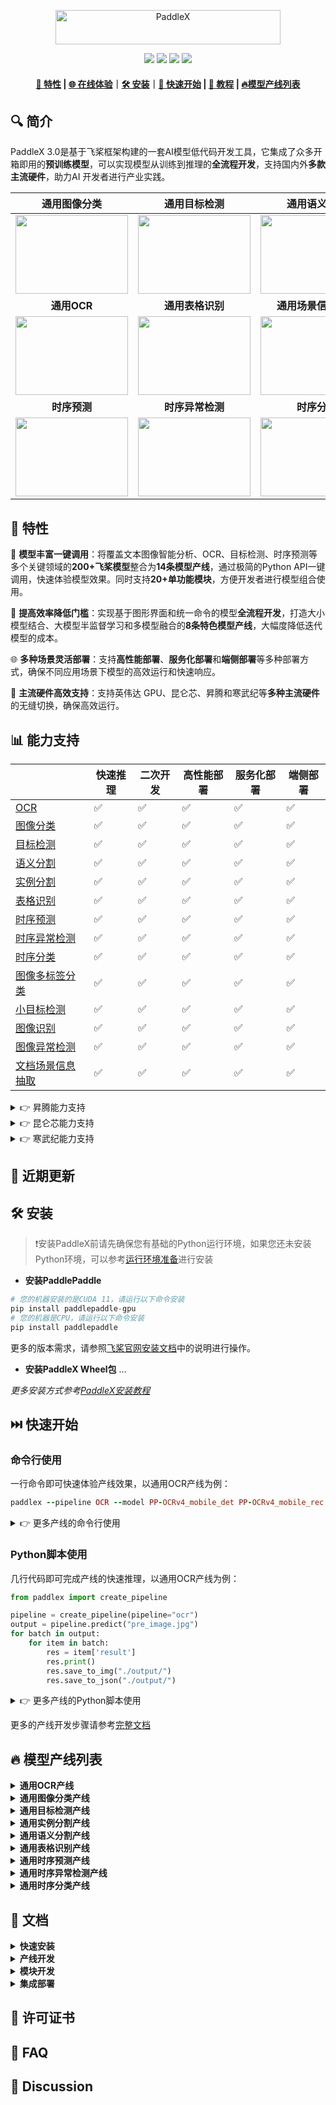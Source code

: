<p align="center">
  <img src="https://github.com/PaddlePaddle/PaddleX/assets/45199522/63c6d059-234f-4a27-955e-ac89d81409ee" width="360" height ="55" alt="PaddleX" align="middle" />
</p>

<p align="center">
    <a href="./LICENSE"><img src="https://img.shields.io/badge/license-Apache%202-red.svg"></a>
    <a href=""><img src="https://img.shields.io/badge/python-3.8%2C%203.9%2C%203.10-blue.svg"></a>
    <a href=""><img src="https://img.shields.io/badge/os-linux%2C%20windows-orange.svg"></a>
    <a href=""><img src="https://img.shields.io/badge/hardware-intel cpu%2C%20gpu%2C%20xpu%2C%20npu%2C%20mlu-yellow.svg"></a>
</p>

<h4 align="center">
  <a href=#-特性>🌟 特性</a> | <a href=https://aistudio.baidu.com/pipeline/mine>🌐 在线体验</a>｜<a href=#️-安装>🛠️ 安装</a>｜<a href=#️-快速开始>🚀 快速开始</a> | <a href=##-文档> 📖 教程</a> | <a href=#-模型产线支持> 🔥模型产线列表</a>
</h4>

## 🔍 简介


PaddleX 3.0是基于飞桨框架构建的一套AI模型低代码开发工具，它集成了众多开箱即用的**预训练模型**，可以实现模型从训练到推理的**全流程开发**，支持国内外**多款主流硬件**，助力AI 开发者进行产业实践。  

|                **通用图像分类**                 |                **通用目标检测**                 |                **通用语义分割**                 |                **通用实例分割**                 |
| :-------------------------------------------: | :-------------------------------------------: | :-------------------------------------------: | :-------------------------------------------: |
|<img src="https://github.com/PaddlePaddle/PaddleX/assets/142379845/b302cd7e-e027-4ea6-86d0-8a4dd6d61f39" height="126px" width="180px">|<img src="https://github.com/PaddlePaddle/PaddleX/assets/142379845/099e2b00-0bbe-4b20-9c5a-96b69e473bd2" height="126px" width="180px">|<img src="https://github.com/PaddlePaddle/PaddleX/assets/142379845/02637f8c-f248-415b-89ab-1276505f198c" height="126px" width="180px">|<img src="https://github.com/PaddlePaddle/PaddleX/assets/142379845/09f683b4-27df-4c24-b8a7-84da20fdd182" height="126px" width="180px">|
|                  **通用OCR**                   |                **通用表格识别**                 |               **通用场景信息抽取**               |               **文档场景信息抽取**               |
|<img src="https://github.com/PaddlePaddle/PaddleX/assets/142379845/1ef48536-48d4-484b-a6fb-0d6631ba2386" height="126px" width="180px">|<img src="https://github.com/PaddlePaddle/PaddleX/assets/142379845/1e798e05-dee7-4b41-9cc4-6708b6014efa" height="126px" width="180px">|<img src="https://github.com/PaddlePaddle/PaddleX/assets/142379845/04218629-4a7b-48ea-b815-977a05fbbb13" height="126px" width="180px">|<img src="https://github.com/PaddlePaddle/PaddleX/assets/142379845/e3d97f4e-ab46-411c-8155-494c61492b0a" height="126px" width="180px">|
|                  **时序预测**                   |                **时序异常检测**                 |                 **时序分类**                   |              **多模型融合时序预测**              |
|<img src="https://github.com/PaddlePaddle/PaddleX/assets/142379845/6e897bf6-35fe-45e6-a040-e9a1a20cfdf2" height="126px" width="180px">|<img src="https://github.com/PaddlePaddle/PaddleX/assets/142379845/c54c66cc-da4f-4631-877b-43b0fbb192a6" height="126px" width="180px">|<img src="https://github.com/PaddlePaddle/PaddleX/assets/142379845/0ce925b2-3776-4dde-8ce0-5156d5a2476e" height="126px" width="180px">|<img src="https://github.com/PaddlePaddle/PaddleX/assets/142379845/0959d099-a17c-40bc-9c2b-13f4f5e24ddc" height="126px" width="180px">|

## 🌟 特性
  🎨 **模型丰富一键调用**：将覆盖文本图像智能分析、OCR、目标检测、时序预测等多个关键领域的**200+飞桨模型**整合为**14条模型产线**，通过极简的Python API一键调用，快速体验模型效果。同时支持**20+单功能模块**，方便开发者进行模型组合使用。

  🚀 **提高效率降低门槛**：实现基于图形界面和统一命令的模型**全流程开发**，打造大小模型结合、大模型半监督学习和多模型融合的**8条特色模型产线**，大幅度降低迭代模型的成本。  

  🌐 **多种场景灵活部署**：支持**高性能部署**、**服务化部署**和**端侧部署**等多种部署方式，确保不同应用场景下模型的高效运行和快速响应。

  🔧 **主流硬件高效支持**：支持英伟达 GPU、昆仑芯、昇腾和寒武纪等**多种主流硬件**的无缝切换，确保高效运行。

 ## 📊 能力支持

||快速推理 | 二次开发 | 高性能部署 | 服务化部署 | 端侧部署 |
|--------------------------------------------------------------------------------|----------|----------|------------|------------|------------|
| [OCR](/docs_new/pipelines_tutorials/OCR.md)                                    | ✅        | ✅        | ✅          | ✅          | ✅        | ✅ |
| [图像分类](/docs_new/pipelines_tutorials/image_classification.md)              | ✅        | ✅        | ✅          | ✅          | ✅        | ✅ |
| [目标检测](/docs_new/pipelines_tutorials/object_detection.md)                  | ✅        | ✅        | ✅          | ✅          | ✅        | ✅ |
| [语义分割](/docs_new/pipelines_tutorials/semantic_segmentation.md)             | ✅        | ✅        | ✅          | ✅          | ✅        | ✅ |
| [实例分割](/docs_new/pipelines_tutorials/instance_segmentation.md)             | ✅        | ✅        | ✅          | ✅          | ✅        | ✅ |
| [表格识别](/docs_new/pipelines_tutorials/table_recognition.md)                 | ✅        | ✅        | ✅          | ✅          | ✅        | ✅ |
| [时序预测](/docs_new/pipelines_tutorials/time_series_forecasting.md)           | ✅        | ✅        | ✅          | ✅          | ✅        | ✅ |
| [时序异常检测](/docs_new/pipelines_tutorials/time_series_anomaly_detection.md) | ✅        | ✅        | ✅          | ✅          | ✅        | ✅ |
| [时序分类](/docs_new/pipelines_tutorials/time_series_classification.md)        | ✅        | ✅        | ✅          | ✅          | ✅        | ✅ |
| [图像多标签分类](/docs_new/pipelines_tutorials/image_multi_label_lassification.md)        | ✅        | ✅        | ✅          | ✅          | ✅        | ✅ |
| [小目标检测](/docs_new/pipelines_tutorials/small_object_detection.md)        | ✅        | ✅        | ✅          | ✅          | ✅        | ✅ |
| [图像识别](/docs_new/pipelines_tutorials/image_recognition.md)        | ✅        | ✅        | ✅          | ✅          | ✅        | ✅ |
| [图像异常检测](/docs_new/pipelines_tutorials/image_anomaly_detection.md)        | ✅        | ✅        | ✅          | ✅          | ✅        | ✅ |
| [文档场景信息抽取](/docs_new/pipelines_tutorials/document_scene_information_extraction.md)        | ✅        | ✅        | ✅          | ✅          | ✅        | ✅ |

<details>
  <summary>👉 昇腾能力支持</summary>

||快速推理 | 二次开发 | 高性能部署 | 服务化部署 | 端侧部署 |
|--------------------------------------------------------------------------------|----------|----------|------------|------------|------------|
| [OCR](/docs_new/pipelines_tutorials/OCR.md)                                    | ✅        | ✅        | ✅          | ✅          | ✅        | ✅ |
| [图像分类](/docs_new/pipelines_tutorials/image_classification.md)              | ✅        | ✅        | ✅          | ✅          | ✅        | ✅ |
| [目标检测](/docs_new/pipelines_tutorials/object_detection.md)                  | ✅        | ✅        | ✅          | ✅          | ✅        | ✅ |
| [语义分割](/docs_new/pipelines_tutorials/semantic_segmentation.md)             | ✅        | ✅        | ✅          | ✅          | ✅        | ✅ |
| [实例分割](/docs_new/pipelines_tutorials/instance_segmentation.md)             | ✅        | ✅        | ✅          | ✅          | ✅        | ✅ |
| [表格识别](/docs_new/pipelines_tutorials/table_recognition.md)                 | ✅        | ✅        | ✅          | ✅          | ✅        | ✅ |
| [时序预测](/docs_new/pipelines_tutorials/time_series_forecasting.md)           | ✅        | ✅        | ✅          | ✅          | ✅        | ✅ |
| [时序异常检测](/docs_new/pipelines_tutorials/time_series_anomaly_detection.md) | ✅        | ✅        | ✅          | ✅          | ✅        | ✅ |
| [时序分类](/docs_new/pipelines_tutorials/time_series_classification.md)        | ✅        | ✅        | ✅          | ✅          | ✅        | ✅ |
| [图像多标签分类](/docs_new/pipelines_tutorials/image_multi_label_lassification.md)        | ✅        | ✅        | ✅          | ✅          | ✅        | ✅ |
| [小目标检测](/docs_new/pipelines_tutorials/small_object_detection.md)        | ✅        | ✅        | ✅          | ✅          | ✅        | ✅ |
| [图像识别](/docs_new/pipelines_tutorials/image_recognition.md)        | ✅        | ✅        | ✅          | ✅          | ✅        | ✅ |
| [图像异常检测](/docs_new/pipelines_tutorials/image_anomaly_detection.md)        | ✅        | ✅        | ✅          | ✅          | ✅        | ✅ |
| [文档场景信息抽取](/docs_new/pipelines_tutorials/document_scene_information_extraction.md)        | ✅        | ✅        | ✅          | ✅          | ✅        | ✅ |
</details>

<details>
  <summary>👉 昆仑芯能力支持</summary>

||快速推理 | 二次开发 | 高性能部署 | 服务化部署 | 端侧部署 |
|--------------------------------------------------------------------------------|----------|----------|------------|------------|------------|
| [OCR](/docs_new/pipelines_tutorials/OCR.md)                                    | ✅        | ✅        | ✅          | ✅          | ✅        | ✅ |
| [图像分类](/docs_new/pipelines_tutorials/image_classification.md)              | ✅        | ✅        | ✅          | ✅          | ✅        | ✅ |
| [目标检测](/docs_new/pipelines_tutorials/object_detection.md)                  | ✅        | ✅        | ✅          | ✅          | ✅        | ✅ |
| [语义分割](/docs_new/pipelines_tutorials/semantic_segmentation.md)             | ✅        | ✅        | ✅          | ✅          | ✅        | ✅ |
| [实例分割](/docs_new/pipelines_tutorials/instance_segmentation.md)             | ✅        | ✅        | ✅          | ✅          | ✅        | ✅ |
| [表格识别](/docs_new/pipelines_tutorials/table_recognition.md)                 | ✅        | ✅        | ✅          | ✅          | ✅        | ✅ |
| [时序预测](/docs_new/pipelines_tutorials/time_series_forecasting.md)           | ✅        | ✅        | ✅          | ✅          | ✅        | ✅ |
| [时序异常检测](/docs_new/pipelines_tutorials/time_series_anomaly_detection.md) | ✅        | ✅        | ✅          | ✅          | ✅        | ✅ |
| [时序分类](/docs_new/pipelines_tutorials/time_series_classification.md)        | ✅        | ✅        | ✅          | ✅          | ✅        | ✅ |
| [图像多标签分类](/docs_new/pipelines_tutorials/image_multi_label_lassification.md)        | ✅        | ✅        | ✅          | ✅          | ✅        | ✅ |
| [小目标检测](/docs_new/pipelines_tutorials/small_object_detection.md)        | ✅        | ✅        | ✅          | ✅          | ✅        | ✅ |
| [图像识别](/docs_new/pipelines_tutorials/image_recognition.md)        | ✅        | ✅        | ✅          | ✅          | ✅        | ✅ |
| [图像异常检测](/docs_new/pipelines_tutorials/image_anomaly_detection.md)        | ✅        | ✅        | ✅          | ✅          | ✅        | ✅ |
| [文档场景信息抽取](/docs_new/pipelines_tutorials/document_scene_information_extraction.md)        | ✅        | ✅        | ✅          | ✅          | ✅        | ✅ |
</details>

<details>
  <summary>👉 寒武纪能力支持</summary>

||快速推理 | 二次开发 | 高性能部署 | 服务化部署 | 端侧部署 |
|--------------------------------------------------------------------------------|----------|----------|------------|------------|------------|
| [OCR](/docs_new/pipelines_tutorials/OCR.md)                                    | ✅        | ✅        | ✅          | ✅          | ✅        | ✅ |
| [图像分类](/docs_new/pipelines_tutorials/image_classification.md)              | ✅        | ✅        | ✅          | ✅          | ✅        | ✅ |
| [目标检测](/docs_new/pipelines_tutorials/object_detection.md)                  | ✅        | ✅        | ✅          | ✅          | ✅        | ✅ |
| [语义分割](/docs_new/pipelines_tutorials/semantic_segmentation.md)             | ✅        | ✅        | ✅          | ✅          | ✅        | ✅ |
| [实例分割](/docs_new/pipelines_tutorials/instance_segmentation.md)             | ✅        | ✅        | ✅          | ✅          | ✅        | ✅ |
| [表格识别](/docs_new/pipelines_tutorials/table_recognition.md)                 | ✅        | ✅        | ✅          | ✅          | ✅        | ✅ |
| [时序预测](/docs_new/pipelines_tutorials/time_series_forecasting.md)           | ✅        | ✅        | ✅          | ✅          | ✅        | ✅ |
| [时序异常检测](/docs_new/pipelines_tutorials/time_series_anomaly_detection.md) | ✅        | ✅        | ✅          | ✅          | ✅        | ✅ |
| [时序分类](/docs_new/pipelines_tutorials/time_series_classification.md)        | ✅        | ✅        | ✅          | ✅          | ✅        | ✅ |
| [图像多标签分类](/docs_new/pipelines_tutorials/image_multi_label_lassification.md)        | ✅        | ✅        | ✅          | ✅          | ✅        | ✅ |
| [小目标检测](/docs_new/pipelines_tutorials/small_object_detection.md)        | ✅        | ✅        | ✅          | ✅          | ✅        | ✅ |
| [图像识别](/docs_new/pipelines_tutorials/image_recognition.md)        | ✅        | ✅        | ✅          | ✅          | ✅        | ✅ |
| [图像异常检测](/docs_new/pipelines_tutorials/image_anomaly_detection.md)        | ✅        | ✅        | ✅          | ✅          | ✅        | ✅ |
| [文档场景信息抽取](/docs_new/pipelines_tutorials/document_scene_information_extraction.md)        | ✅        | ✅        | ✅          | ✅          | ✅        | ✅ |
</details>

## 📣 近期更新

## 🛠️ 安装

> ❗安装PaddleX前请先确保您有基础的Python运行环境，如果您还未安装Python环境，可以参考[运行环境准备](/docs_new/installation/installation.md#1-运行环境准备)进行安装

* **安装PaddlePaddle**
```python
# 您的机器安装的是CUDA 11，请运行以下命令安装
pip install paddlepaddle-gpu
# 您的机器是CPU，请运行以下命令安装
pip install paddlepaddle
```
  更多的版本需求，请参照[飞桨官网安装文档](https://www.paddlepaddle.org.cn/install/quick?docurl=/documentation/docs/zh/install/pip/windows-pip.html)中的说明进行操作。 

* **安装PaddleX Wheel包**
...
  
*更多安装方式参考[PaddleX安装教程](/docs_new/installation/installation.md)*

## ⏭️ 快速开始



### 命令行使用

一行命令即可快速体验产线效果，以通用OCR产线为例：
```ruby
paddlex --pipeline OCR --model PP-OCRv4_mobile_det PP-OCRv4_mobile_rec --input https://paddle-model-ecology.bj.bcebos.com/paddlex/imgs/demo_image/general_ocr_002.png --device gpu:0
```


<details>
  <summary>👉 更多产线的命令行使用</summary>

图像分类产线：
```ruby
paddlex --pipeline OCR --model PP-OCRv4_mobile_det PP-OCRv4_mobile_rec --input https://paddle-model-ecology.bj.bcebos.com/paddlex/imgs/demo_image/general_ocr_002.png --device gpu:0
```

目标检测产线：
```ruby
paddlex --pipeline object_detection --input https://paddle-model-ecology.bj.bcebos.com/paddlex/PaddleX3.0/application/object_detection/FashionPedia_demo.png --device gpu:0
```
</details>

### Python脚本使用

几行代码即可完成产线的快速推理，以通用OCR产线为例：
```python
from paddlex import create_pipeline

pipeline = create_pipeline(pipeline="ocr")
output = pipeline.predict("pre_image.jpg")
for batch in output:
    for item in batch:
        res = item['result']
        res.print()
        res.save_to_img("./output/")
        res.save_to_json("./output/")
```


<details>
  <summary>👉 更多产线的Python脚本使用</summary>

图像分类产线：
```python
from paddlex import create_pipeline

pipeline = create_pipeline(pipeline="object_detection")
output = pipeline.predict("pre_image.jpg")
for res in output:
    res.print() # 打印预测的结构化输出
    res.save_to_img("./output/") # 保存结果可视化图像
    res.save_to_json("./output/") # 保存预测的结构化输出
```

目标检测产线：
```python
from paddlex import create_pipeline

pipeline = create_pipeline(pipeline="object_detection")
output = pipeline.predict("pre_image.jpg")
for res in output:
    res.print() # 打印预测的结构化输出
    res.save_to_img("./output/") # 保存结果可视化图像
    res.save_to_json("./output/") # 保存预测的结构化输出
```
</details>

更多的产线开发步骤请参考[完整文档](#-文档)


## 🔥 模型产线列表
<details>
  <summary> <b>通用OCR产线 </summary>

| 任务模块 | 模型            | 精度  | GPU推理耗时（ms） | CPU推理耗时 | 模型存储大小（M) | 
|----------|---------------------|-------|-------------------|-------------|------------------|
| 文本检测 | PP-OCRv4_mobile_det | 77.79 | 2.719474          | 79.1097     | 15               | 
|          | PP-OCRv4_server_det | 82.69 | 22.20346          | 2662.158    | 198              | 
| 文本识别 | PP-OCRv4_mobile_rec | 78.20 | 2.719474          | 79.1097     | 15               | 
|          | PP-OCRv4_server_rec | 79.20 | 22.20346          | 2662.158    | 198              | 

**注：文本检测模型精度指标为 Hmean(%)，文本识别模型精度指标为 Accuracy(%)。**

</details>

<details>
  <summary> <b> 通用图像分类产线 </summary>

| 任务模块 | 模型            | 精度  | GPU推理耗时（ms） | CPU推理耗时 | 模型存储大小（M) | 
|----------|---------------------|-------|-------------------|-------------|------------------|
| 文本检测 | PP-OCRv4_mobile_det | 77.79 | 2.719474          | 79.1097     | 15               | 
|          | PP-OCRv4_server_det | 82.69 | 22.20346          | 2662.158    | 198              | 
| 文本识别 | PP-OCRv4_mobile_rec | 78.20 | 2.719474          | 79.1097     | 15               | 
|          | PP-OCRv4_server_rec | 79.20 | 22.20346          | 2662.158    | 198              | 

**注：文本检测模型精度指标为 Hmean(%)，文本识别模型精度指标为 Accuracy(%)。**

</details>

<details>
  <summary> <b> 通用目标检测产线 </summary>
</details>

<details>
  <summary> <b> 通用实例分割产线 </summary>
</details>

<details>
  <summary> <b> 通用语义分割产线 </summary>
</details>

<details>
  <summary> <b> 通用表格识别产线 </summary>
</details>

<details>
  <summary> <b> 通用时序预测产线 </summary>
</details>

<details>
  <summary> <b> 通用时序异常检测产线 </summary>
</details>

<details>
  <summary> <b> 通用时序分类产线 </summary>
</details>

## 📖 文档
<details>
  <summary> <b> 快速安装 </summary>

* [PaddleX安装教程](/docs_new/installation/installation.md)  

...
</details>
<details>
  <summary> <b> 产线开发 </summary>
</details>
<details>
  <summary> <b> 模块开发 </summary>
</details>
<details>
  <summary> <b> 集成部署 </summary>
</details>

## 📄 许可证书
## 🤔 FAQ
## 💬 Discussion